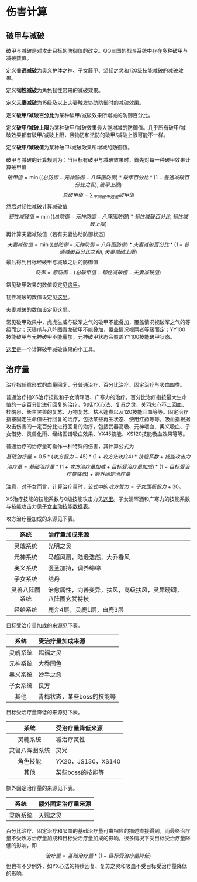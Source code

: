 # 伤害计算

## 破甲与减破

破甲与减破是对攻击目标的防御值的改变。QQ三国的战斗系统中存在多种破甲与减破数值。

定义**普通减破**为奥义护体之神、子女藤甲、坚韧之灵和120级技能减破的减破效果。

定义**韧性减破**为角色韧性带来的减破效果。

定义**夫妻减破**为15级及以上夫妻触发协助防御时的减破效果。

定义**破甲/减破百分比**为某种破甲/减破效果所增减的防御百分比。

定义**破甲/减破上限**为某种破甲/减破效果最大能增减的防御值。几乎所有破甲/减破效果都有破甲/减破上限，且物防和法防的破甲/减破上限可能不一样。

定义**破甲/减破值**为某种破甲/减破效果所增减的防御值。

破甲与减破的计算规则为：当目标有破甲与减破效果时，首先对每一种破甲效果计算破甲值
$$破甲值=\min((总防御-元神防御-八阵图防御)*破甲百分比*(1-普通减破百分比之和),破甲上限)$$
$$总破甲值=\sum_{不同破甲效果}破甲值$$
然后对韧性减破计算减破值
$$韧性减破值=\min((总防御-元神防御-八阵图防御)*韧性减破百分比,韧性减破上限)$$
再计算夫妻减破值（若有夫妻协助防御状态）
$$夫妻减破值=\min((总防御-元神防御-八阵图防御)*夫妻减破百分比*(1-普通减破百分比之和),夫妻减破上限)$$
最后得到目标经破甲与减破之后的防御值
$$防御=原防御-(总破甲值-韧性减破值-夫妻减破值)$$

常见破甲效果的数值设定见[这里](常见破甲数据表.md)。

韧性减破的数值设定见[这里](韧性减破数据表.md)。

夫妻减破的数值设定见[这里](夫妻减破数据表.md)。

常见破甲效果中，虎虎生威与破军之气的破甲不能叠加，覆盖情况视破军之气的等级而定；天狼爪与八阵图青龙破甲不能叠加，覆盖情况视两者等级而定；YY100技能破甲与元神破甲不能叠加，元神破甲状态会覆盖YY100技能破甲状态。

[这里][破甲减破计算器]是一个计算破甲减破效果的小工具。

[破甲减破计算器]: http://124.222.71.158/apps/实用计算器/破甲减破计算器

## 治疗量

治疗指任意形式的血量回复，分普通治疗、百分比治疗、固定治疗与吸血四类。

普通治疗指XS治疗技能和子女清晖洒、广寒力的治疗。百分比治疗指按最大生命值的一定百分比进行回复的治疗，包括YX心法、复苏之灵、关羽忠心不二回血、桂魄泉、长生灵兽的复苏、万物复苏、枯木逢春以及120技能回血等等。固定治疗指按固定生命值进行回复的治疗，包括某些再生状态、使用红药等等。吸血指根据攻击伤害的一定百分比进行回复的治疗，包括武器高吸、元神嗜血、奥义吸血、子女借势、灵兽化雨、经络图谱吸血效果、YX45技能、XS120技能吸血效果等等。

普通治疗的治疗量可看作一种特殊的伤害，其计算公式为
$$基础治疗量=0.5*(攻方智力-45)*(1+攻方法攻/24)*技能系数+技能攻击力$$
$$治疗量=基础治疗量*(1+攻方治疗量加成+目标受治疗量加成)*(1-目标受治疗量降低)+额外固定治疗量$$

注意，对子女而言，计算治疗量时，公式中的$攻方智力=子女面板智力+30$。

XS治疗技能的技能系数与0级技能攻击力见[这里](XS治疗技能技能系统与技能攻击力表.md)。子女清晖洒和广寒力的技能系数与技能攻击力见[子女主动技能数据表](子女主动技能数据表.md)。

攻方治疗量加成的来源见下表。

| 系统 | 治疗量加成来源 |
| :----: | :---- |
| 灵魄系统 | 光明之灵 |
| 元神系统 | 马超风扇，陆逊浩然，大乔春风 |
| 奥义系统 | 医圣加持，调养绵绵 |
| 子女系统 | 结丹 |
| 灵兽八阵图系统 | 治愈属性，向善变异，扶风，高级扶风，灵犀磅礴，八阵图玄武特技 |
| 经络系统 | 鹿奔4层，灵鹿1层，白鹿3层 |

目标受治疗量加成的来源见下表。

| 系统 | 受治疗量加成来源 |
| :----: | :---- |
| 灵魄系统 | 赐福之灵 |
| 元神系统 | 大乔国色 |
| 奥义系统 | 妙手之愈 |
| 子女系统 | 良方 |
| 其他 | 青梅状态，某些boss的技能等 |

目标受治疗量降低的来源见下表。

| 系统 | 受治疗量降低来源 |
| :----: | :---- |
| 灵魄系统 | 减治疗灵性 |
| 灵兽八阵图系统 | 灵咒 |
| 角色技能 | YX20，JS130，XS140 |
| 其他 | 某些boss的技能等 |

额外固定治疗量的来源见下表。

| 系统 | 额外固定治疗量来源 |
| :----: | :---- |
| 灵魄系统 | 天赐之灵 |

百分比治疗、固定治疗和吸血的基础治疗量可由相应的描述直接得到，而最终治疗量不受攻方治疗量加成和目标受治疗量加成的影响，很多情况下受目标受治疗量降低的影响，即
$$治疗量=基础治疗量*(1-目标受治疗量降低)$$
但也有不少例外，如YX心法的持续回复、复苏之灵和吸血不受目标受治疗量降低的影响。
